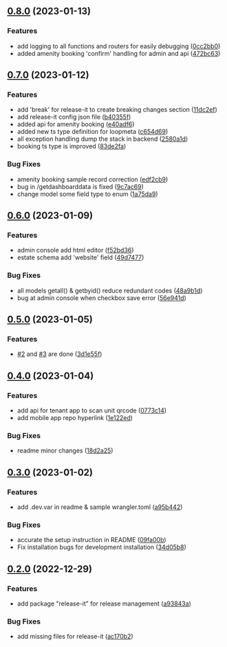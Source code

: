 

## [0.8.0](https://github.com/simonho288/estateman_backend/compare/v0.7.0...v0.8.0) (2023-01-13)


### Features

* add logging to all functions and routers for easily debugging ([0cc2bb0](https://github.com/simonho288/estateman_backend/commit/0cc2bb033a407f073c00857a173b3c26fc0e3996))
* added amenity booking 'confirm' handling for admin and api ([472bc63](https://github.com/simonho288/estateman_backend/commit/472bc6310f238b1e19eb8d31331075d29658bb8e))

## [0.7.0](https://github.com/simonho288/estateman_backend/compare/v0.6.0...v0.7.0) (2023-01-12)


### Features

* add 'break' for release-it to create breaking changes section ([11dc2ef](https://github.com/simonho288/estateman_backend/commit/11dc2ef90c12abf60967c566d25362f78da59b0d))
* add release-it config json file ([b40355f](https://github.com/simonho288/estateman_backend/commit/b40355fb91a0e5370daf8dd3cb87b806a31e03eb))
* added api for amenity booking ([e40adf6](https://github.com/simonho288/estateman_backend/commit/e40adf691b0d5e05e33a302adb890e44dc675d2d))
* added new ts type definition for loopmeta ([c654d69](https://github.com/simonho288/estateman_backend/commit/c654d69de9520da262329b8be43cecaa67825d89))
* all exception handling dump the stack in backend ([2580a1d](https://github.com/simonho288/estateman_backend/commit/2580a1d2884dd8cbd14e937e3d49d6083fe5ca0b))
* booking ts type is improved ([83de2fa](https://github.com/simonho288/estateman_backend/commit/83de2fa777e0b6398b58b0671a53a15a428280dd))


### Bug Fixes

* amenity booking sample record correction ([edf2cb9](https://github.com/simonho288/estateman_backend/commit/edf2cb96bd100603f7f978e76581e7fc82d9cc59))
* bug in /getdashboarddata is fixed ([9c7ac69](https://github.com/simonho288/estateman_backend/commit/9c7ac69a644d05426aa86c2070addbf085ebb892))
* change model some field type to enum ([1a75da9](https://github.com/simonho288/estateman_backend/commit/1a75da90f552e48198aca30194125b67fbceb8b6))

## [0.6.0](https://github.com/simonho288/estateman_backend/compare/v0.5.0...v0.6.0) (2023-01-09)


### Features

* admin console add html editor ([f52bd36](https://github.com/simonho288/estateman_backend/commit/f52bd362d26a98233219107a2c6e83aa081468c4))
* estate schema add 'website' field ([49d7477](https://github.com/simonho288/estateman_backend/commit/49d7477d7f43b7b514d65760f87b20d8737b3bb9))


### Bug Fixes

* all models getall() & getbyid() reduce redundant codes ([48a9b1d](https://github.com/simonho288/estateman_backend/commit/48a9b1d8fad3449038af33b659a47d14d58b151b))
* bug at admin console when checkbox save error ([56e941d](https://github.com/simonho288/estateman_backend/commit/56e941d5d855d534f913d9188cdc154bc7c38e79))

## [0.5.0](https://github.com/simonho288/estateman_backend/compare/v0.4.0...v0.5.0) (2023-01-05)


### Features

* [#2](https://github.com/simonho288/estateman_backend/issues/2) and [#3](https://github.com/simonho288/estateman_backend/issues/3) are done ([3d1e55f](https://github.com/simonho288/estateman_backend/commit/3d1e55f30aa61d32d18f3f9b9a6bae5cb9e32a5f))

## [0.4.0](https://github.com/simonho288/estateman_backend/compare/v0.3.0...v0.4.0) (2023-01-04)


### Features

* add api for tenant app to scan unit qrcode ([0773c14](https://github.com/simonho288/estateman_backend/commit/0773c14b20311e800a15245f61553176b9f2b7cc))
* add mobile app repo hyperlink ([1e122ed](https://github.com/simonho288/estateman_backend/commit/1e122ed8990fe4e6c3f32dc66f9ad15cb7bd679b))


### Bug Fixes

* readme minor changes ([18d2a25](https://github.com/simonho288/estateman_backend/commit/18d2a25ca91cf5a04c83793d52ee9fce35909c4f))

## [0.3.0](https://github.com/simonho288/estateman_backend/compare/v0.2.0...v0.3.0) (2023-01-02)


### Features

* add .dev.var in readme & sample wrangler.toml ([a95b442](https://github.com/simonho288/estateman_backend/commit/a95b442bd018f9b36d5afbc983b5e1e5c54c0ad4))


### Bug Fixes

* accurate the setup instruction in README ([09fa00b](https://github.com/simonho288/estateman_backend/commit/09fa00b6fba5dc51f253fc3d2e4e586fe42503f7))
* Fix installation bugs for development installation ([34d05b8](https://github.com/simonho288/estateman_backend/commit/34d05b86b26b287dc1bc2961b70be2511cb6f920))

## [0.2.0](https://github.com/simonho288/estateman_backend/compare/v0.1.0...v0.2.0) (2022-12-29)


### Features

* add package "release-it" for release management ([a93843a](https://github.com/simonho288/estateman_backend/commit/a93843a42fde8e51e5b346894fc7e1945068ede8))


### Bug Fixes

* add missing files for release-it ([ac170b2](https://github.com/simonho288/estateman_backend/commit/ac170b2b0e1434fa7544b04c7b73a1983ba65dea))